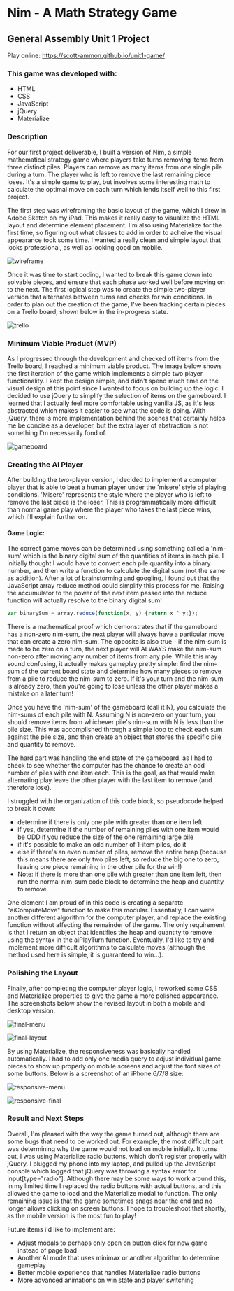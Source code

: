 # Nim - A Math Strategy Game
## General Assembly Unit 1 Project
Play online: https://scott-ammon.github.io/unit1-game/

### This game was developed with:
* HTML
* CSS
* JavaScript
* jQuery
* Materialize

### Description

For our first project deliverable, I built a version of Nim, a simple mathematical strategy game where players take turns removing items from three distinct piles. Players can remove as many items from one single pile during a turn. The player who is left to remove the last remaining piece loses. It's a simple game to play, but involves some interesting math to calculate the optimal move on each turn which lends itself well to this first project. 

The first step was wireframing the basic layout of the game, which I drew in Adobe Sketch on my iPad. This makes it really easy to visualize the HTML layout and determine element placement. I'm also using Materialize for the first time, so figuring out what classes to add in order to acheive the visual appearance took some time. I wanted a really clean and simple layout that looks professional, as well as looking good on mobile. 

![wireframe](img/project1-wireframe.png?raw=true)

Once it was time to start coding, I wanted to break this game down into solvable pieces, and ensure that each phase worked well before moving on to the next. The first logical step was to create the simple two-player version that alternates between turns and checks for win conditions. In order to plan out the creation of the game, I've been tracking certain pieces on a Trello board, shown below in the in-progress state.

![trello](img/trello.png?raw=true)

### Minimum Viable Product (MVP)

As I progressed through the development and checked off items from the Trello board, I reached a minimum viable product. The image below shows the first iteration of the game which implements a simple two player functionality. I kept the design simple, and didn't spend much time on the visual design at this point since I wanted to focus on building up the logic. I decided to use jQuery to simplify the selection of items on the gameboard. I learned that I actually feel more comfortable using vanilla JS, as it's less abstracted which makes it easier to see what the code is doing. With jQuery, there is more implementation behind the scenes that certainly helps me be concise as a developer, but the extra layer of abstraction is not something I'm necessarily fond of.

![gameboard](img/gameboard.png?raw=true)


### Creating the AI Player

After building the two-player version, I decided to implement a computer player that is able to beat a human player under the 'misere' style of playing conditions. 'Misere' represents the style where the player who is left to remove the last piece is the loser. This is programmatically more difficult than normal game play where the player who takes the last piece wins, which I'll explain further on.

#### Game Logic:

The correct game moves can be determined using something called a 'nim-sum' which is the binary digital sum of the quantities of items in each pile. I initially thought I would have to convert each pile quantity into a binary number, and then write a function to calculate the digital sum (not the same as addition). After a lot of brainstorming and googling, I found out that the JavaScript array reduce method could simplify this process for me. Raising the accumulator to the power of the next item passed into the reduce function will actually resolve to the binary digital sum!

```javascript
var binarySum = array.reduce(function(x, y) {return x ^ y;});
```

There is a mathematical proof which demonstrates that if the gameboard has a non-zero nim-sum, the next player will always have a particular move that can create a zero nim-sum. The opposite is also true - if the nim-sum is made to be zero on a turn, the next player will ALWAYS make the nim-sum non-zero after moving any number of items from any pile. While this may sound confusing, it actually makes gameplay pretty simple: find the nim-sum of the current board state and determine how many pieces to remove from a pile to reduce the nim-sum to zero. If it's your turn and the nim-sum is already zero, then you're going to lose unless the other player makes a mistake on a later turn!

Once you have the 'nim-sum' of the gameboard (call it N), you calculate the nim-sums of each pile with N. Assuming N is non-zero on your turn, you should remove items from whichever pile's nim-sum with N is less than the pile size. This was accomplished through a simple loop to check each sum against the pile size, and then create an object that stores the specific pile and quantity to remove.

The hard part was handling the end state of the gameboard, as I had to check to see whether the computer has the chance to create an odd number of piles with one item each. This is the goal, as that would make alternating play leave the other player with the last item to remove (and therefore lose).

I struggled with the organization of this code block, so pseudocode helped to break it down:
* determine if there is only one pile with greater than one item left
* if yes, determine if the number of remaining piles with one item would be ODD if you reduce the size of the one remaining large pile
* if it's possible to make an odd number of 1-item piles, do it
* else if there's an even number of piles, remove the entire heap (because this means there are only two piles left, so reduce the big one to zero, leaving one piece remaining in the other pile for the win!)
* Note: if there is more than one pile with greater than one item left, then run the normal nim-sum code block to determine the heap and quantity to remove

One element I am proud of in this code is creating a separate "aiComputeMove" function to make this modular. Essentially, I can write another different algorithm for the computer player, and replace the existing function without affecting the remainder of the game. The only requirement is that I return an object that identifies the heap and quantity to remove using the syntax in the aiPlayTurn function. Eventually, I'd like to try and implement more difficult algorithms to calculate moves (although the method used here is simple, it is guaranteed to win...).

### Polishing the Layout

Finally, after completing the computer player logic, I reworked some CSS and Materialize properties to give the game a more polished appearance. The screenshots below show the revised layout in both a mobile and desktop version.

![final-menu](img/final-menu.png?raw=true)

![final-layout](img/final.png?raw=true)

By using Materialize, the responsiveness was basically handled automatically. I had to add only one media query to adjust individual game pieces to show up properly on mobile screens and adjust the font sizes of some buttons. Below is a screenshot of an iPhone 6/7/8 size:

![responsive-menu](img/responsive-menu.png?raw=true)

![responsive-final](img/responsive-final.png?raw=true)

### Result and Next Steps

Overall, I'm pleased with the way the game turned out, although there are some bugs that need to be worked out. For example, the most difficult part was determining why the game would not load on mobile initially. It turns out, I was using Materialize radio buttons, which don't register properly with jQuery. I plugged my phone into my laptop, and pulled up the JavaScript console which logged that jQuery was throwing a syntax error for input[type="radio"]. Although there may be some ways to work around this, in my limited time I replaced the radio buttons with actual buttons, and this allowed the game to load and the Materialize modal to function. The only remaining issue is that the game sometimes snags near the end and no longer allows clicking on screen buttons. I hope to troubleshoot that shortly, as the mobile version is the most fun to play!

Future items i'd like to implement are:

* Adjust modals to perhaps only open on button click for new game instead of page load
* Another AI mode that uses minimax or another algorithm to determine gameplay
* Better mobile experience that handles Materialize radio buttons
* More advanced animations on win state and player switching


